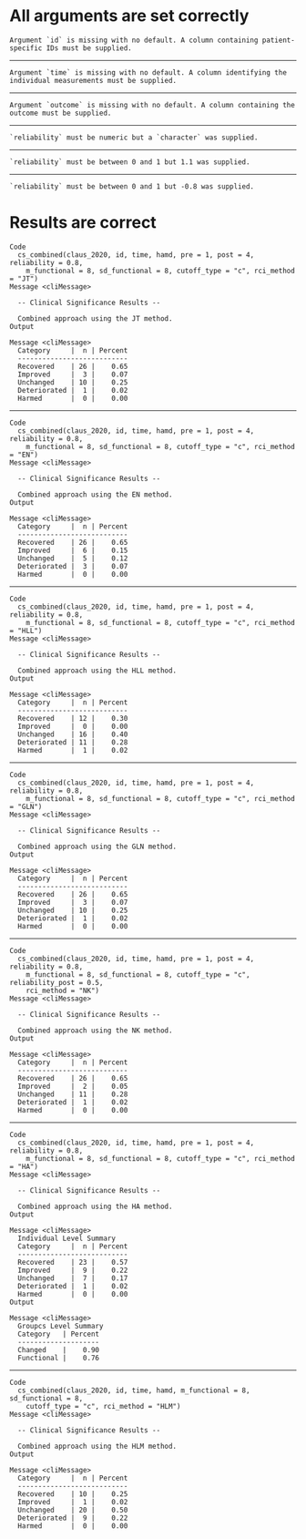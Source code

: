 # All arguments are set correctly

    Argument `id` is missing with no default. A column containing patient-specific IDs must be supplied.

---

    Argument `time` is missing with no default. A column identifying the individual measurements must be supplied.

---

    Argument `outcome` is missing with no default. A column containing the outcome must be supplied.

---

    `reliability` must be numeric but a `character` was supplied.

---

    `reliability` must be between 0 and 1 but 1.1 was supplied.

---

    `reliability` must be between 0 and 1 but -0.8 was supplied.

# Results are correct

    Code
      cs_combined(claus_2020, id, time, hamd, pre = 1, post = 4, reliability = 0.8,
        m_functional = 8, sd_functional = 8, cutoff_type = "c", rci_method = "JT")
    Message <cliMessage>
      
      -- Clinical Significance Results --
      
      Combined approach using the JT method.
    Output
      
    Message <cliMessage>
      Category     |  n | Percent
      ---------------------------
      Recovered    | 26 |    0.65
      Improved     |  3 |    0.07
      Unchanged    | 10 |    0.25
      Deteriorated |  1 |    0.02
      Harmed       |  0 |    0.00

---

    Code
      cs_combined(claus_2020, id, time, hamd, pre = 1, post = 4, reliability = 0.8,
        m_functional = 8, sd_functional = 8, cutoff_type = "c", rci_method = "EN")
    Message <cliMessage>
      
      -- Clinical Significance Results --
      
      Combined approach using the EN method.
    Output
      
    Message <cliMessage>
      Category     |  n | Percent
      ---------------------------
      Recovered    | 26 |    0.65
      Improved     |  6 |    0.15
      Unchanged    |  5 |    0.12
      Deteriorated |  3 |    0.07
      Harmed       |  0 |    0.00

---

    Code
      cs_combined(claus_2020, id, time, hamd, pre = 1, post = 4, reliability = 0.8,
        m_functional = 8, sd_functional = 8, cutoff_type = "c", rci_method = "HLL")
    Message <cliMessage>
      
      -- Clinical Significance Results --
      
      Combined approach using the HLL method.
    Output
      
    Message <cliMessage>
      Category     |  n | Percent
      ---------------------------
      Recovered    | 12 |    0.30
      Improved     |  0 |    0.00
      Unchanged    | 16 |    0.40
      Deteriorated | 11 |    0.28
      Harmed       |  1 |    0.02

---

    Code
      cs_combined(claus_2020, id, time, hamd, pre = 1, post = 4, reliability = 0.8,
        m_functional = 8, sd_functional = 8, cutoff_type = "c", rci_method = "GLN")
    Message <cliMessage>
      
      -- Clinical Significance Results --
      
      Combined approach using the GLN method.
    Output
      
    Message <cliMessage>
      Category     |  n | Percent
      ---------------------------
      Recovered    | 26 |    0.65
      Improved     |  3 |    0.07
      Unchanged    | 10 |    0.25
      Deteriorated |  1 |    0.02
      Harmed       |  0 |    0.00

---

    Code
      cs_combined(claus_2020, id, time, hamd, pre = 1, post = 4, reliability = 0.8,
        m_functional = 8, sd_functional = 8, cutoff_type = "c", reliability_post = 0.5,
        rci_method = "NK")
    Message <cliMessage>
      
      -- Clinical Significance Results --
      
      Combined approach using the NK method.
    Output
      
    Message <cliMessage>
      Category     |  n | Percent
      ---------------------------
      Recovered    | 26 |    0.65
      Improved     |  2 |    0.05
      Unchanged    | 11 |    0.28
      Deteriorated |  1 |    0.02
      Harmed       |  0 |    0.00

---

    Code
      cs_combined(claus_2020, id, time, hamd, pre = 1, post = 4, reliability = 0.8,
        m_functional = 8, sd_functional = 8, cutoff_type = "c", rci_method = "HA")
    Message <cliMessage>
      
      -- Clinical Significance Results --
      
      Combined approach using the HA method.
    Output
      
    Message <cliMessage>
      Individual Level Summary
      Category     |  n | Percent
      ---------------------------
      Recovered    | 23 |    0.57
      Improved     |  9 |    0.22
      Unchanged    |  7 |    0.17
      Deteriorated |  1 |    0.02
      Harmed       |  0 |    0.00
    Output
      
    Message <cliMessage>
      Groupcs Level Summary
      Category   | Percent
      --------------------
      Changed    |    0.90
      Functional |    0.76

---

    Code
      cs_combined(claus_2020, id, time, hamd, m_functional = 8, sd_functional = 8,
        cutoff_type = "c", rci_method = "HLM")
    Message <cliMessage>
      
      -- Clinical Significance Results --
      
      Combined approach using the HLM method.
    Output
      
    Message <cliMessage>
      Category     |  n | Percent
      ---------------------------
      Recovered    | 10 |    0.25
      Improved     |  1 |    0.02
      Unchanged    | 20 |    0.50
      Deteriorated |  9 |    0.22
      Harmed       |  0 |    0.00

